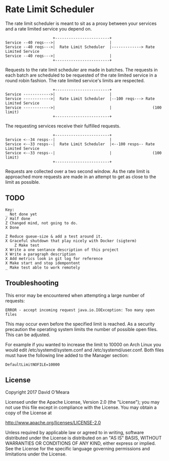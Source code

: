 # Rate Limit Scheduler

The rate limit scheduler is meant to sit as a proxy between your services and a rate limited service you depend on. 

```
                     +------------------------+
Service --40 reqs--->|                        |
Service --40 reqs--->|  Rate Limit Scheduler  |-------------> Rate Limited Service
Service --40 reqs--->|                        |
                     +------------------------+
```
Requests to the rate limit scheduler are made in batches.  The requests in each batch are scheduled to be requested of the rate limited service in a round robin fashion.  The rate limited service's limits are respected.
```
                     +------------------------+
Service ------------>|                        |
Service ------------>|  Rate Limit Scheduler  |--100 reqs---> Rate Limited Service
Service ------------>|                        |                  (100 limit)
                     +------------------------+
```
The requesting services receive their fulfilled requests.
```
                     +------------------------+
Service <--34 resps--|                        |
Service <--33 resps--|  Rate Limit Scheduler  |<--100 resps-- Rate Limited Service
Service <--33 resps--|                        |                  (100 limit)
                     +------------------------+
```

Requests are collected over a two second window.  As the rate limit is approached more requests are made in an attempt to get as close to the limit as possible.


## TODO
```
Key:
_ Not done yet
/ Half done
Z Changed mind, not going to do.
X Done

Z Reduce queue-size & add a test around it.
X Graceful shutdown that play nicely with Docker (sigterm)
    Z Make test
X Write a one sentance description of this project
X Write a paragraph description
X Add metrics look in git log for reference
X Make start and stop idempontent
_ Make test able to work remotely
```

## Troubleshooting

This error may be encountered when attempting a large number of requests:
```
ERROR - accept incoming request java.io.IOException: Too many open files
```

This may occur even before the specified limit is reached.  As a security precaution the operating system limits the number of possible open files.  This can be adjusted.
 
For example if you wanted to increase the limit to 10000 on Arch Linux you would edit /etc/systemd/system.conf and /etc/systemd/user.conf.  Both files must have the following line added to the Manager section:
```
DefaultLimitNOFILE=10000
```

## License

Copyright 2017 David O'Meara

Licensed under the Apache License, Version 2.0 (the "License"); you may not use this file except in compliance with the License. You may obtain a copy of the License at

http://www.apache.org/licenses/LICENSE-2.0

Unless required by applicable law or agreed to in writing, software distributed under the License is distributed on an "AS IS" BASIS, WITHOUT WARRANTIES OR CONDITIONS OF ANY KIND, either express or implied. See the License for the specific language governing permissions and limitations under the License.
